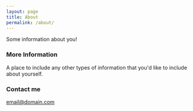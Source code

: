 ---layout: pagetitle: Aboutpermalink: /about/---Some information about you!### More InformationA place to include any other types of information that you'd like to include about yourself.### Contact me[email@domain.com](mailto:email@domain.com)